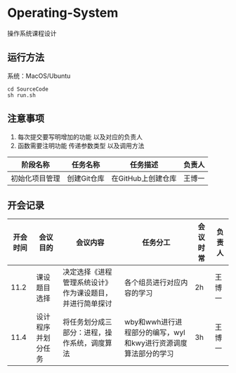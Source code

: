 # Operating-System
 操作系统课程设计

## 运行方法
系统：MacOS/Ubuntu
```
cd SourceCode
sh run.sh
```


## 注意事项

1. 每次提交要写明增加的功能 以及对应的负责人
2. 函数需要注明功能 传递参数类型 以及调用方法

| 阶段名称 | 任务名称|任务描述|负责人|
|  ----  | ----   | ----   |---- |
| 初始化项目管理  | 创建Git仓库 | 在GitHub上创建仓库 | 王博一 |

## 开会记录

| 开会时间 | 会议目的 | 会议内容 | 任务分工 | 会议时常 | 负责人 | 
|  ----  | ----   | ----   | ---- | ---- | ---- |
| 11.2 | 课设题目选择 | 决定选择《进程管理系统设计》作为课设题目，并进行简单探讨 | 各个组员进行对应内容的学习 | 2h | 王博一 |
| 11.4 | 设计程序并划分任务 | 将任务划分成三部分：进程，操作系统，调度算法 | wby和wwh进行进程部分的编写，wyl和kwy进行资源调度算法部分的学习 | 3h | 王博一
